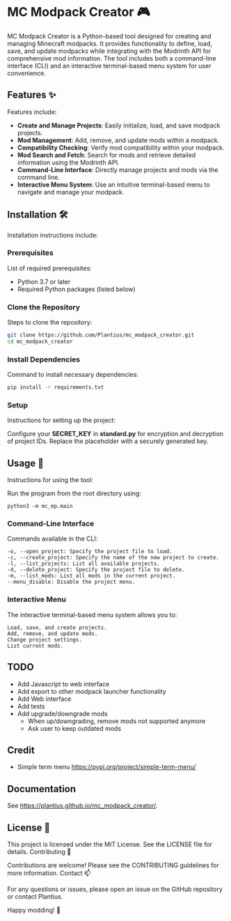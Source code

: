# MC Modpack Creator 🎮

MC Modpack Creator is a Python-based tool designed for creating and managing Minecraft modpacks. It provides functionality to define, load, save, and update modpacks while integrating with the Modrinth API for comprehensive mod information. The tool includes both a command-line interface (CLI) and an interactive terminal-based menu system for user convenience.

## Features ✨

Features include:

- **Create and Manage Projects**: Easily initialize, load, and save modpack projects.
- **Mod Management**: Add, remove, and update mods within a modpack.
- **Compatibility Checking**: Verify mod compatibility within your modpack.
- **Mod Search and Fetch**: Search for mods and retrieve detailed information using the Modrinth API.
- **Command-Line Interface**: Directly manage projects and mods via the command line.
- **Interactive Menu System**: Use an intuitive terminal-based menu to navigate and manage your modpack.

## Installation 🛠️

Installation instructions include:

### Prerequisites

List of required prerequisites:

- Python 3.7 or later
- Required Python packages (listed below)

### Clone the Repository

Steps to clone the repository:

```bash
git clone https://github.com/Plantius/mc_modpack_creator.git
cd mc_modpack_creator
```

### Install Dependencies

Command to install necessary dependencies:

```bash
pip install -r requirements.txt
```

### Setup

Instructions for setting up the project:

Configure your **SECRET_KEY** in **standard.py** for encryption and decryption of project IDs. Replace the placeholder with a securely generated key.

## Usage 🚀

Instructions for using the tool:

Run the program from the root directory using:
```
python3 -m mc_mp.main
```

### Command-Line Interface

Commands available in the CLI:

```plaintext
-o, --open_project: Specify the project file to load.
-c, --create_project: Specify the name of the new project to create.
-l, --list_projects: List all available projects.
-d, --delete_project: Specify the project file to delete.
-m, --list_mods: List all mods in the current project.
--menu_disable: Disable the project menu.
```

### Interactive Menu

The interactive terminal-based menu system allows you to:

```plaintext
Load, save, and create projects.
Add, remove, and update mods.
Change project settings.
List current mods.
```

## TODO
- Add Javascript to web interface
- Add export to other modpack launcher functionality
- Add Web interface
- Add tests 
- Add upgrade/downgrade mods
  - When up/downgrading, remove mods not supported anymore
  - Ask user to keep outdated mods


## Credit
- Simple term menu <https://pypi.org/project/simple-term-menu/>

## Documentation
See <https://plantius.github.io/mc_modpack_creator/>.

## License 📜

This project is licensed under the MIT License. See the LICENSE file for details.
Contributing 🤝

Contributions are welcome! Please see the CONTRIBUTING guidelines for more information.
Contact 📫

For any questions or issues, please open an issue on the GitHub repository or contact Plantius.

Happy modding! 🎉
